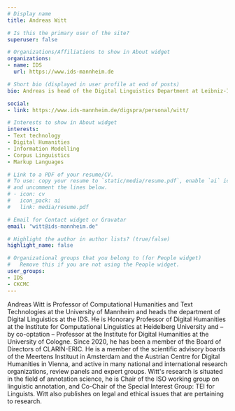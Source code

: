 ```yaml
---
# Display name
title: Andreas Witt

# Is this the primary user of the site?
superuser: false

# Organizations/Affiliations to show in About widget
organizations:
- name: IDS
  url: https://www.ids-mannheim.de

# Short bio (displayed in user profile at end of posts)
bio: Andreas is head of the Digital Linguistics Department at Leibniz-Institute for the German Language in Mannheim, Germany

social:
- link: https://www.ids-mannheim.de/digspra/personal/witt/

# Interests to show in About widget
interests:
- Text technology
- Digital Humanities
- Information Modelling
- Corpus Linguistics
- Markup Languages

# Link to a PDF of your resume/CV.
# To use: copy your resume to `static/media/resume.pdf`, enable `ai` icons in `params.toml`, 
# and uncomment the lines below.
# - icon: cv
#   icon_pack: ai
#   link: media/resume.pdf

# Email for Contact widget or Gravatar
email: "witt@ids-mannheim.de"

# Highlight the author in author lists? (true/false)
highlight_name: false

# Organizational groups that you belong to (for People widget)
#   Remove this if you are not using the People widget.
user_groups:
- IDS
- CKCMC 
---
```


Andreas Witt is Professor of Computational Humanities and Text
Technologies at the University of Mannheim and heads the department of
Digital Linguistics at the IDS. He is Honorary Professor of Digital
Humanities at the Institute for Computational Linguistics at
Heidelberg University and – by co-optation – Professor at the
Institute for Digital Humanities at the University of Cologne. Since
2020, he has been a member of the Board of Directors of
CLARIN-ERIC. He is a member of the scientific advisory boards of the
Meertens Instituut in Amsterdam and the Austrian Centre for Digital
Humanities in Vienna, and active in many national and international
research organizations, review panels and expert groups. Witt's
research is situated in the field of annotation science, he is Chair
of the ISO working group on linguistic annotation, and Co-Chair of the
Special Interest Group: TEI for Linguists. Witt also publishes on
legal and ethical issues that are pertaining to research.
